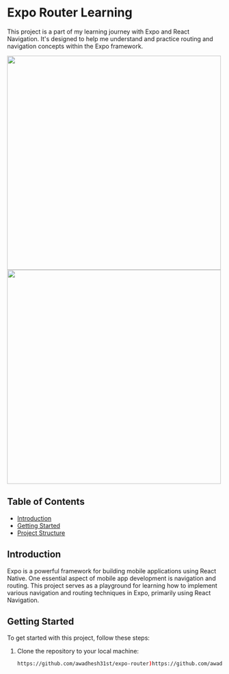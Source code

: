 # Expo Router Learning

This project is a part of my learning journey with Expo and React Navigation. It's designed to help me understand and practice routing and navigation concepts within the Expo framework.

<img src="https://github.com/awadhesh31st/expo-router/assets/91739540/a18419f5-479e-4543-9edc-6c808ca332f4" width="auto" height="500px">
<img src="https://github.com/awadhesh31st/expo-router/assets/91739540/2fe784d5-f90f-40e5-8df6-60f9ff31e23a" width="auto" height="500px">


## Table of Contents

- [Introduction](#introduction)
- [Getting Started](#getting-started)
- [Project Structure](#project-structure)

## Introduction

Expo is a powerful framework for building mobile applications using React Native. One essential aspect of mobile app development is navigation and routing. This project serves as a playground for learning how to implement various navigation and routing techniques in Expo, primarily using React Navigation.

## Getting Started

To get started with this project, follow these steps:

1. Clone the repository to your local machine:

   ```bash
   https://github.com/awadhesh31st/expo-router)https://github.com/awadhesh31st/expo-router
